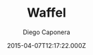 ---
title: Waffel
github: https://github.com/moonwave99/waffel
demo: https://moonwave99.github.io/waffel/
author: Diego Caponera
ssg:
  - Brunch
cms:
  - No Cms
date: 2015-04-07T12:17:22.000Z
github_branch: master
description: >-
  Yet another static generator, here to help you with more concrete use cases
  than just your personal blog.
stale: false
---